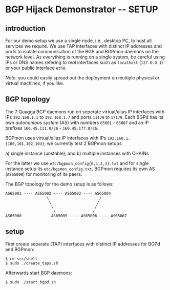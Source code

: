 # BGP Hijack Demonstrator -- SETUP

## introduction

For our demo setup we use a single node, i.e., desktop PC, to host all services we require. We use TAP interfaces with distinct IP addresses and ports to isolate communication of the BGP and BGPmon daemons on the network level. As everything is running on a single system, be careful using IPs or DNS names refering to _real_ interfaces such as `localhost` (`127.0.0.1`) or your public interface `eth0`. 

_Note_: you could easily spread out the deployment on multiple physical or virtual machines, if you like.

## BGP topology

The 7 Quagga BGP daemons run on seperate virtual/alias IP interfaces with IPs `192.168.1.1` to `192.168.1.7` and ports `11179` to `17179`. Each BGPd has its own _autonomous system_ (AS) with numbers `65001` - `65007` and an IP prefixes `160.45.111.0/26` - `160.45.177.0/26`.

BGPmon uses virtual/alias IP interfaces with IPs `192.168.1.{100,101,102,103}`; we currently test 2 BGPmon setups: 

a) single instance (unstable), and 
b) multiple instances with CHAINs 

For the latter we use `etc/bgpmon_config{0,1,2,3}.txt` and for single instance setup its `etc/bgpmon_config.txt`. BGPmon requires its own AS (`AS65000`) for monitoring of its peers.

The BGP topology for the demo setup is as follows:

```
AS65001 ---- AS65002 ---- AS65003 ---- AS65004 
                  \                      / 
                   \                    /
                    \                  /
                     \                /  
AS65000             AS65005 ---- AS65006 ---- AS65007
```

## setup

First create separate (TAP) interfaces with distinct IP addresses for BGPd and BGPmon:
    
    $ cd src/shell
    $ sudo ./create_taps.sh

Afterwards start BGP daemons:
    
    $ sudo ./start_bgpd.sh